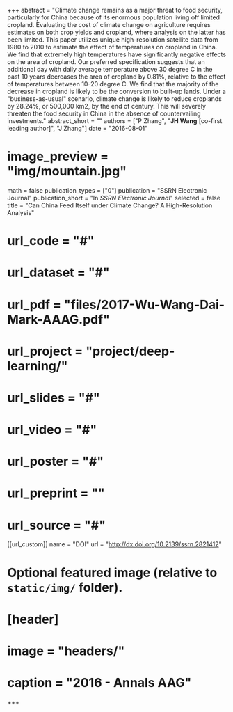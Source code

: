 +++
abstract = "Climate change remains as a major threat to food security, particularly for China because of its enormous population living off limited cropland. Evaluating the cost of climate change on agriculture requires estimates on both crop yields and cropland, where analysis on the latter has been limited. This paper utilizes unique high-resolution satellite data from 1980 to 2010 to estimate the effect of temperatures on cropland in China. We find that extremely high temperatures have significantly negative effects on the area of cropland. Our preferred specification suggests that an additional day with daily average temperature above 30 degree C in the past 10 years decreases the area of cropland by 0.81%, relative to the effect of temperatures between 10-20 degree C. We find that the majority of the decrease in cropland is likely to be the conversion to built-up lands. Under a \"business-as-usual\" scenario, climate change is likely to reduce croplands by 28.24%, or 500,000 km2, by the end of century. This will severely threaten the food security in China in the absence of countervailing investments."
abstract_short = ""
authors = ["P Zhang", "**JH Wang** [co-first leading author]", "J Zhang"]
date = "2016-08-01"
# image_preview = "img/mountain.jpg"
math = false
publication_types = ["0"]
publication = "SSRN Electronic Journal"
publication_short = "In *SSRN Electronic Journal*"
selected = false
title = "Can China Feed Itself under Climate Change? A High-Resolution Analysis"
# url_code = "#"
# url_dataset = "#"
# url_pdf = "files/2017-Wu-Wang-Dai-Mark-AAAG.pdf"
# url_project = "project/deep-learning/"
# url_slides = "#"
# url_video = "#"
# url_poster = "#"
# url_preprint = ""
# url_source = "#"

[[url_custom]]
name = "DOI"
url = "http://dx.doi.org/10.2139/ssrn.2821412"

# Optional featured image (relative to `static/img/` folder).
# [header]
# image = "headers/"
# caption = "2016 - Annals AAG"

+++


